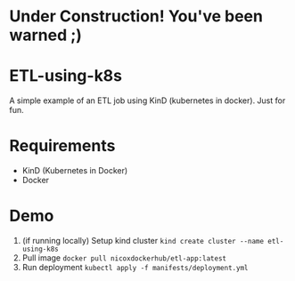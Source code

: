 # Under Construction! You've been warned ;)
# ETL-using-k8s
A simple example of an ETL job using KinD (kubernetes in docker). Just for fun.

# Requirements
- KinD (Kubernetes in Docker)
- Docker

# Demo 
1. (if running locally) Setup kind cluster 
`kind create cluster --name etl-using-k8s`
2. Pull image
`docker pull nicoxdockerhub/etl-app:latest`
3. Run deployment 
`kubectl apply -f manifests/deployment.yml`

